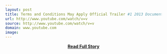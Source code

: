 ```yaml
---
layout: post
title: Terms and Conditions May Apply Official Trailer #1 2013 Documentary Movie HD YouTube
url: http://www.youtube.com/watch/v=v
source: http://www.youtube.com/watch/v=v
domain: www.youtube.com
image: 
---
```


<p></p>
<center><p><a href="http://www.youtube.com/watch/v=v" style='padding:25px; font-sze:18px; font-weight: bold;'>Read Full Story</a></p></center>
